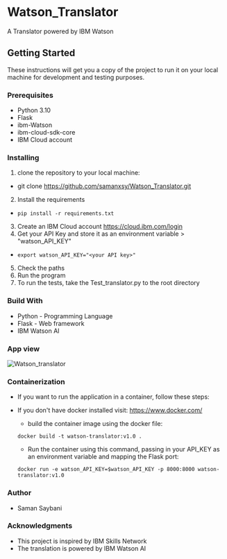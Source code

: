 # Watson_Translator
A Translator powered by IBM Watson


## Getting Started
These instructions will get you a copy of the project to run it on your local machine for development and testing purposes.

### Prerequisites

- Python 3.10
- Flask
- ibm-Watson
- ibm-cloud-sdk-core
- IBM Cloud account

### Installing 

1. clone the repository to your local machine:
  - git clone https://github.com/samanxsy/Watson_Translator.git
2. Install the requirements
- ```
  pip install -r requirements.txt
  ```
3. Create an IBM Cloud account <https://cloud.ibm.com/login>
4. Get your API Key and store it as an environment variable > "watson_API_KEY"
- 
  ```
  export watson_API_KEY="<your API key>"
  ```
5. Check the paths
6. Run the program
7. To run the tests, take the Test_translator.py to the root directory

### Build With

- Python - Programming Language
- Flask - Web framework
- IBM Watson AI

### App view
![Watson_translator](https://user-images.githubusercontent.com/118216325/217238123-f689689d-5c2f-4945-8802-99cced9d694a.png)

### Containerization
- If you want to run the application in a container, follow these steps: 
- If you don't have docker installed visit: <https://www.docker.com/>

  - build the container image using the docker file:
  ```
  docker build -t watson-translator:v1.0 .
  ```
  - Run the container using this command, passing in your API_KEY as an environment variable and mapping the Flask port: 
  ```
  docker run -e watson_API_KEY=$watson_API_KEY -p 8000:8000 watson-translator:v1.0
  ```
### Author

 - Saman Saybani
 
### Acknowledgments

 - This project is inspired by IBM Skills Network
 - The translation is powered by IBM Watson AI
